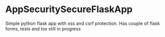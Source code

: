 # AppSecuritySecureFlaskApp
Simple python flask app with xss and csrf protection.
Has couple of flask forms,
tests and tox still in progress
